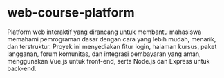 # web-course-platform
Platform web interaktif yang dirancang untuk membantu mahasiswa memahami pemrograman dasar dengan cara yang lebih mudah, menarik, dan terstruktur. Proyek ini menyediakan fitur login, halaman kursus, paket langganan, forum komunitas, dan integrasi pembayaran yang aman, menggunakan Vue.js untuk front-end, serta Node.js dan Express untuk back-end.
